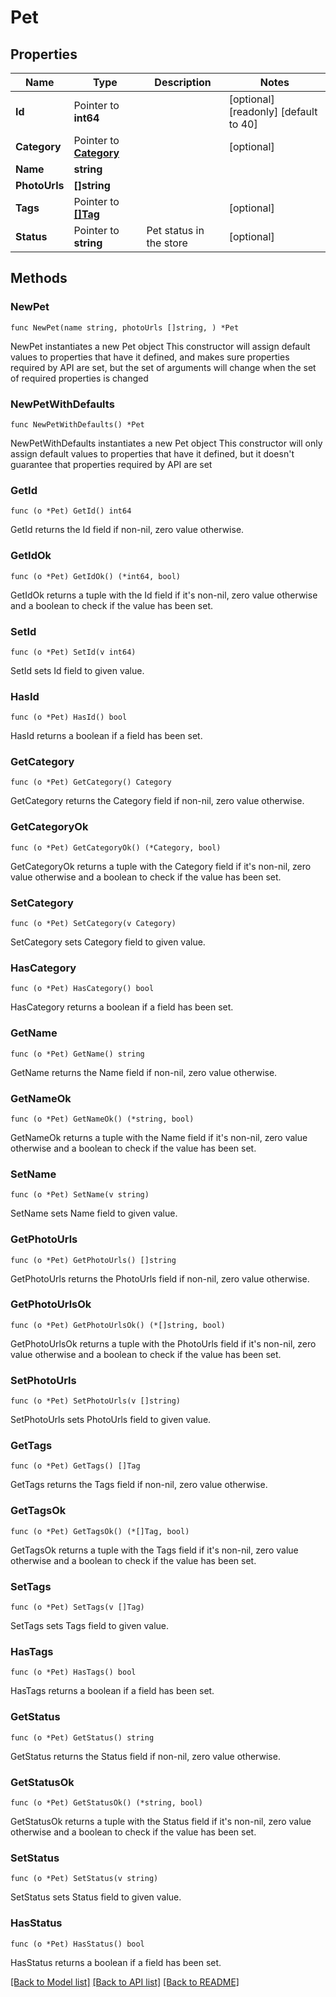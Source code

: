 # Pet

## Properties

Name | Type | Description | Notes
------------ | ------------- | ------------- | -------------
**Id** | Pointer to **int64** |  | [optional] [readonly] [default to 40]
**Category** | Pointer to [**Category**](Category.md) |  | [optional] 
**Name** | **string** |  | 
**PhotoUrls** | **[]string** |  | 
**Tags** | Pointer to [**[]Tag**](Tag.md) |  | [optional] 
**Status** | Pointer to **string** | Pet status in the store | [optional] 

## Methods

### NewPet

`func NewPet(name string, photoUrls []string, ) *Pet`

NewPet instantiates a new Pet object
This constructor will assign default values to properties that have it defined,
and makes sure properties required by API are set, but the set of arguments
will change when the set of required properties is changed

### NewPetWithDefaults

`func NewPetWithDefaults() *Pet`

NewPetWithDefaults instantiates a new Pet object
This constructor will only assign default values to properties that have it defined,
but it doesn't guarantee that properties required by API are set

### GetId

`func (o *Pet) GetId() int64`

GetId returns the Id field if non-nil, zero value otherwise.

### GetIdOk

`func (o *Pet) GetIdOk() (*int64, bool)`

GetIdOk returns a tuple with the Id field if it's non-nil, zero value otherwise
and a boolean to check if the value has been set.

### SetId

`func (o *Pet) SetId(v int64)`

SetId sets Id field to given value.

### HasId

`func (o *Pet) HasId() bool`

HasId returns a boolean if a field has been set.

### GetCategory

`func (o *Pet) GetCategory() Category`

GetCategory returns the Category field if non-nil, zero value otherwise.

### GetCategoryOk

`func (o *Pet) GetCategoryOk() (*Category, bool)`

GetCategoryOk returns a tuple with the Category field if it's non-nil, zero value otherwise
and a boolean to check if the value has been set.

### SetCategory

`func (o *Pet) SetCategory(v Category)`

SetCategory sets Category field to given value.

### HasCategory

`func (o *Pet) HasCategory() bool`

HasCategory returns a boolean if a field has been set.

### GetName

`func (o *Pet) GetName() string`

GetName returns the Name field if non-nil, zero value otherwise.

### GetNameOk

`func (o *Pet) GetNameOk() (*string, bool)`

GetNameOk returns a tuple with the Name field if it's non-nil, zero value otherwise
and a boolean to check if the value has been set.

### SetName

`func (o *Pet) SetName(v string)`

SetName sets Name field to given value.


### GetPhotoUrls

`func (o *Pet) GetPhotoUrls() []string`

GetPhotoUrls returns the PhotoUrls field if non-nil, zero value otherwise.

### GetPhotoUrlsOk

`func (o *Pet) GetPhotoUrlsOk() (*[]string, bool)`

GetPhotoUrlsOk returns a tuple with the PhotoUrls field if it's non-nil, zero value otherwise
and a boolean to check if the value has been set.

### SetPhotoUrls

`func (o *Pet) SetPhotoUrls(v []string)`

SetPhotoUrls sets PhotoUrls field to given value.


### GetTags

`func (o *Pet) GetTags() []Tag`

GetTags returns the Tags field if non-nil, zero value otherwise.

### GetTagsOk

`func (o *Pet) GetTagsOk() (*[]Tag, bool)`

GetTagsOk returns a tuple with the Tags field if it's non-nil, zero value otherwise
and a boolean to check if the value has been set.

### SetTags

`func (o *Pet) SetTags(v []Tag)`

SetTags sets Tags field to given value.

### HasTags

`func (o *Pet) HasTags() bool`

HasTags returns a boolean if a field has been set.

### GetStatus

`func (o *Pet) GetStatus() string`

GetStatus returns the Status field if non-nil, zero value otherwise.

### GetStatusOk

`func (o *Pet) GetStatusOk() (*string, bool)`

GetStatusOk returns a tuple with the Status field if it's non-nil, zero value otherwise
and a boolean to check if the value has been set.

### SetStatus

`func (o *Pet) SetStatus(v string)`

SetStatus sets Status field to given value.

### HasStatus

`func (o *Pet) HasStatus() bool`

HasStatus returns a boolean if a field has been set.


[[Back to Model list]](../README.md#documentation-for-models) [[Back to API list]](../README.md#documentation-for-api-endpoints) [[Back to README]](../README.md)



